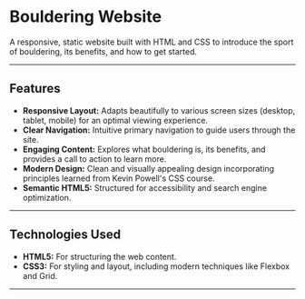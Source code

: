 # Bouldering Website

A responsive, static website built with HTML and CSS to introduce the sport of bouldering, its benefits, and how to get started.

---
## Features

* **Responsive Layout:** Adapts beautifully to various screen sizes (desktop, tablet, mobile) for an optimal viewing experience.
* **Clear Navigation:** Intuitive primary navigation to guide users through the site.
* **Engaging Content:** Explores what bouldering is, its benefits, and provides a call to action to learn more.
* **Modern Design:** Clean and visually appealing design incorporating principles learned from Kevin Powell's CSS course.
* **Semantic HTML5:** Structured for accessibility and search engine optimization.

---
## Technologies Used

* **HTML5:** For structuring the web content.
* **CSS3:** For styling and layout, including modern techniques like Flexbox and Grid.
---
